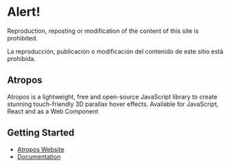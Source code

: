 # Alert!

Reproduction, reposting or
modification of the content
of this site is prohibited.

La reproducción, publicación o
modificación del contenido
de este sitio está prohibida.

## Atropos

Atropos is a lightweight, free and open-source JavaScript library to create stunning touch-friendly 3D parallax hover effects.
Available for JavaScript, React and as a Web Component

## Getting Started

- [Atropos Website](https://atroposjs.com/)
- [Documentation](https://atroposjs.com/docs)

